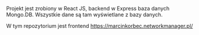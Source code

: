Projekt jest zrobiony w React JS, backend w Express baza danych Mongo.DB. Wszystkie dane są tam wyświetlane z bazy danych.

W tym repozytorium jest frontend https://marcinkorbec.networkmanager.pl/
